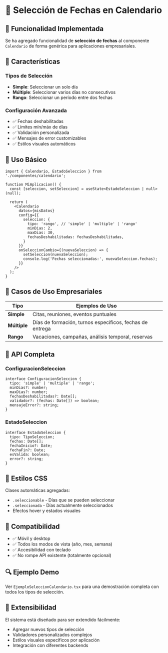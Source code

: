 # 📅 Selección de Fechas en Calendario

## 🎯 Funcionalidad Implementada

Se ha agregado funcionalidad de **selección de fechas** al componente `Calendario` de forma genérica para aplicaciones empresariales.

## 🚀 Características

### Tipos de Selección
- **Simple**: Seleccionar un solo día
- **Múltiple**: Seleccionar varios días no consecutivos  
- **Rango**: Seleccionar un período entre dos fechas

### Configuración Avanzada
- ✅ Fechas deshabilitadas
- ✅ Límites mín/máx de días
- ✅ Validación personalizada
- ✅ Mensajes de error customizables
- ✅ Estilos visuales automáticos

## 📖 Uso Básico

```tsx
import { Calendario, EstadoSeleccion } from './componentes/calendario';

function MiAplicacion() {
  const [seleccion, setSeleccion] = useState<EstadoSeleccion | null>(null);

  return (
    <Calendario
      datos={misDatos}
      config={{
        seleccion: {
          tipo: 'rango', // 'simple' | 'multiple' | 'rango'
          minDias: 2,
          maxDias: 30,
          fechasDeshabilitadas: fechasDeshabilitadas,
        }
      }}
      onSeleccionCambio={(nuevaSeleccion) => {
        setSeleccion(nuevaSeleccion);
        console.log('Fechas seleccionadas:', nuevaSeleccion.fechas);
      }}
    />
  );
}
```

## 💼 Casos de Uso Empresariales

| Tipo | Ejemplos de Uso |
|------|----------------|
| **Simple** | Citas, reuniones, eventos puntuales |
| **Múltiple** | Días de formación, turnos específicos, fechas de entrega |
| **Rango** | Vacaciones, campañas, análisis temporal, reservas |

## 🔧 API Completa

### ConfiguracionSeleccion
```tsx
interface ConfiguracionSeleccion {
  tipo: 'simple' | 'multiple' | 'rango';
  minDias?: number;
  maxDias?: number;
  fechasDeshabilitadas?: Date[];
  validador?: (fechas: Date[]) => boolean;
  mensajeError?: string;
}
```

### EstadoSeleccion
```tsx
interface EstadoSeleccion {
  tipo: TipoSeleccion;
  fechas: Date[];
  fechaInicio?: Date;
  fechaFin?: Date;
  esValida: boolean;
  error?: string;
}
```

## 🎨 Estilos CSS

Clases automáticas agregadas:
- `.seleccionable` - Días que se pueden seleccionar
- `.seleccionada` - Días actualmente seleccionados
- Efectos hover y estados visuales

## 📱 Compatibilidad

- ✅ Móvil y desktop
- ✅ Todos los modos de vista (año, mes, semana)
- ✅ Accesibilidad con teclado
- ✅ No rompe API existente (totalmente opcional)

## 🔍 Ejemplo Demo

Ver `EjemploSeleccionCalendario.tsx` para una demostración completa con todos los tipos de selección.

## 🚀 Extensibilidad

El sistema está diseñado para ser extendido fácilmente:
- Agregar nuevos tipos de selección
- Validadores personalizados complejos
- Estilos visuales específicos por aplicación
- Integración con diferentes backends

